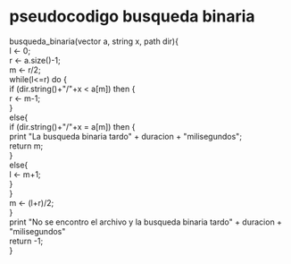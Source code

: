 # pseudocodigo busqueda binaria  
busqueda_binaria(vector<string> a, string x, path dir){  
	l ← 0;  
	r ← a.size()-1;  
	m ← r/2;  
	while(l<=r) do {  
		if (dir.string()+"/"+x < a[m]) then {  
			r ← m-1;  
        }  
		else{  
            if (dir.string()+"/"+x = a[m]) then {  
                print "La busqueda binaria tardo" + duracion + "milisegundos";  
                return m;  
            }  
            else{  
                l ← m+1;  
            }  
        }  
        m ← (l+r)/2;  
    }  
    print "No se encontro el archivo y la busqueda binaria tardo" + duracion + "milisegundos"  
    return -1;  
}
